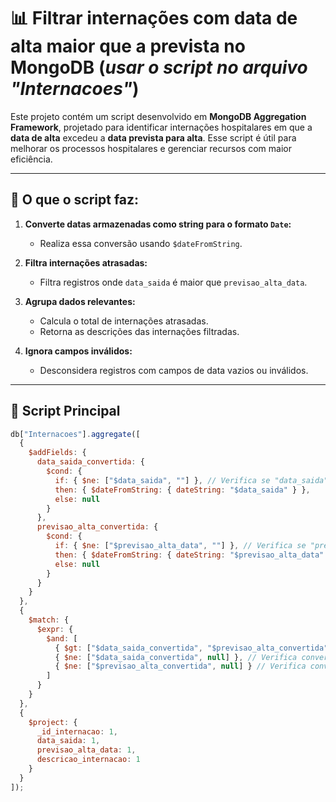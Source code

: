 # 📊 Filtrar internações com data de alta maior que a prevista no MongoDB (*usar o script no arquivo "Internacoes"*)

Este projeto contém um script desenvolvido em **MongoDB Aggregation Framework**, projetado para identificar internações hospitalares em que a **data de alta** excedeu a **data prevista para alta**. Esse script é útil para melhorar os processos hospitalares e gerenciar recursos com maior eficiência.

---

## 📌 O que o script faz:

1. **Converte datas armazenadas como string para o formato `Date`:**
   - Realiza essa conversão usando `$dateFromString`.

2. **Filtra internações atrasadas:**
   - Filtra registros onde `data_saida` é maior que `previsao_alta_data`.

3. **Agrupa dados relevantes:**
   - Calcula o total de internações atrasadas.
   - Retorna as descrições das internações filtradas.

4. **Ignora campos inválidos:**
   - Desconsidera registros com campos de data vazios ou inválidos.

---

## 🚀 Script Principal

```javascript
db["Internacoes"].aggregate([
  {
    $addFields: {
      data_saida_convertida: {
        $cond: {
          if: { $ne: ["$data_saida", ""] }, // Verifica se "data_saida" não está vazio
          then: { $dateFromString: { dateString: "$data_saida" } },
          else: null
        }
      },
      previsao_alta_convertida: {
        $cond: {
          if: { $ne: ["$previsao_alta_data", ""] }, // Verifica se "previsao_alta_data" não está vazio
          then: { $dateFromString: { dateString: "$previsao_alta_data" } },
          else: null
        }
      }
    }
  },
  {
    $match: {
      $expr: {
        $and: [
          { $gt: ["$data_saida_convertida", "$previsao_alta_convertida"] },
          { $ne: ["$data_saida_convertida", null] }, // Verifica conversão bem-sucedida
          { $ne: ["$previsao_alta_convertida", null] } // Verifica conversão bem-sucedida
        ]
      }
    }
  },
  {
    $project: {
      _id_internacao: 1,
      data_saida: 1,
      previsao_alta_data: 1,
      descricao_internacao: 1
    }
  }
]);
